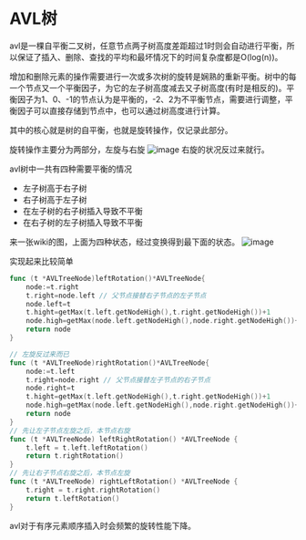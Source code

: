 # AVL树
avl是一棵自平衡二叉树，任意节点两子树高度差距超过1时则会自动进行平衡，所以保证了插入、删除、查找的平均和最坏情况下的时间复杂度都是O(log(n))。

增加和删除元素的操作需要进行一次或多次树的旋转是娴熟的重新平衡。树中的每一个节点又一个平衡因子，为它的左子树高度减去又子树高度(有时是相反的)。平衡因子为1、0、-1的节点认为是平衡的，-2、2为不平衡节点，需要进行调整，平衡因子可以直接存储到节点中，也可以通过树高度进行计算。

其中的核心就是树的自平衡，也就是旋转操作，仅记录此部分。

旋转操作主要分为两部分，左旋与右旋
![image](../images/tree/tree1.png)
右旋的状况反过来就行。

avl树中一共有四种需要平衡的情况
- 左子树高于右子树
- 右子树高于左子树
- 在左子树的右子树插入导致不平衡
- 在右子树的左子树插入导致不平衡

来一张wiki的图，上面为四种状态，经过变换得到最下面的状态。
![image](../images/tree/tree2.png)

实现起来比较简单
```go
func (t *AVLTreeNode)leftRotation()*AVLTreeNode{
    node:=t.right
    t.right=node.left // 父节点接替右子节点的左子节点
    node.left=t
    t.hight=getMax(t.left.getNodeHigh(),t.right.getNodeHigh())+1
    node.high=getMax(node.left.getNodeHigh(),node.right.getNodeHigh())+1
    return node
}

// 左旋反过来而已
func (t *AVLTreeNode)rightRotation()*AVLTreeNode{
    node:=t.left
    t.right=node.right // 父节点接替左子节点的右子节点
    node.right=t
    t.hight=getMax(t.left.getNodeHigh(),t.right.getNodeHigh())+1
    node.high=getMax(node.left.getNodeHigh(),node.right.getNodeHigh())+1
    return node
}
// 先让左子节点左旋之后，本节点右旋
func (t *AVLTreeNode) leftRightRotation() *AVLTreeNode {
    t.left = t.left.leftRotation()
    return t.rightRotation()
}
// 先让右子节点右旋之后，本节点左旋
func (t *AVLTreeNode) rightLeftRotation() *AVLTreeNode {
    t.right = t.right.rightRotation()
    return t.leftRotation()
}
```
avl对于有序元素顺序插入时会频繁的旋转性能下降。